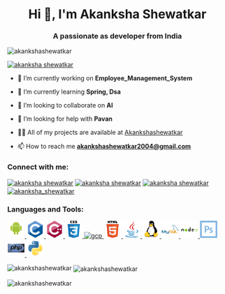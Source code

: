 <h1 align="center">Hi 👋, I'm Akanksha Shewatkar</h1>
<h3 align="center">A passionate as developer from India</h3>

<p align="left"> <img src="https://komarev.com/ghpvc/?username=akankshashewatkar&label=Profile%20views&color=0e75b6&style=flat" alt="akankshashewatkar" /> </p>

<p align="left"> <a href="https://twitter.com/akanksha shewatkar" target="blank"><img src="https://img.shields.io/twitter/follow/akanksha shewatkar?logo=twitter&style=for-the-badge" alt="akanksha shewatkar" /></a> </p>

- 🔭 I’m currently working on **Employee_Management_System**

- 🌱 I’m currently learning **Spring, Dsa**

- 👯 I’m looking to collaborate on **AI**

- 🤝 I’m looking for help with **Pavan**

- 👨‍💻 All of my projects are available at [Akankshashewatkar](Akankshashewatkar)

- 📫 How to reach me **akankshashewatkar2004@gmail.com**

<h3 align="left">Connect with me:</h3>
<p align="left">
<a href="https://twitter.com/akanksha shewatkar" target="blank"><img align="center" src="https://raw.githubusercontent.com/rahuldkjain/github-profile-readme-generator/master/src/images/icons/Social/twitter.svg" alt="akanksha shewatkar" height="30" width="40" /></a>
<a href="https://linkedin.com/in/akanksha shewatkar" target="blank"><img align="center" src="https://raw.githubusercontent.com/rahuldkjain/github-profile-readme-generator/master/src/images/icons/Social/linked-in-alt.svg" alt="akanksha shewatkar" height="30" width="40" /></a>
<a href="https://fb.com/akanksha shewatkar" target="blank"><img align="center" src="https://raw.githubusercontent.com/rahuldkjain/github-profile-readme-generator/master/src/images/icons/Social/facebook.svg" alt="akanksha shewatkar" height="30" width="40" /></a>
<a href="https://instagram.com/akanksha_shewatkar" target="blank"><img align="center" src="https://raw.githubusercontent.com/rahuldkjain/github-profile-readme-generator/master/src/images/icons/Social/instagram.svg" alt="akanksha_shewatkar" height="30" width="40" /></a>
</p>

<h3 align="left">Languages and Tools:</h3>
<p align="left"> <a href="https://developer.android.com" target="_blank" rel="noreferrer"> <img src="https://raw.githubusercontent.com/devicons/devicon/master/icons/android/android-original-wordmark.svg" alt="android" width="40" height="40"/> </a> <a href="https://www.cprogramming.com/" target="_blank" rel="noreferrer"> <img src="https://raw.githubusercontent.com/devicons/devicon/master/icons/c/c-original.svg" alt="c" width="40" height="40"/> </a> <a href="https://www.w3schools.com/cpp/" target="_blank" rel="noreferrer"> <img src="https://raw.githubusercontent.com/devicons/devicon/master/icons/cplusplus/cplusplus-original.svg" alt="cplusplus" width="40" height="40"/> </a> <a href="https://www.w3schools.com/css/" target="_blank" rel="noreferrer"> <img src="https://raw.githubusercontent.com/devicons/devicon/master/icons/css3/css3-original-wordmark.svg" alt="css3" width="40" height="40"/> </a> <a href="https://cloud.google.com" target="_blank" rel="noreferrer"> <img src="https://www.vectorlogo.zone/logos/google_cloud/google_cloud-icon.svg" alt="gcp" width="40" height="40"/> </a> <a href="https://www.w3.org/html/" target="_blank" rel="noreferrer"> <img src="https://raw.githubusercontent.com/devicons/devicon/master/icons/html5/html5-original-wordmark.svg" alt="html5" width="40" height="40"/> </a> <a href="https://www.java.com" target="_blank" rel="noreferrer"> <img src="https://raw.githubusercontent.com/devicons/devicon/master/icons/java/java-original.svg" alt="java" width="40" height="40"/> </a> <a href="https://www.linux.org/" target="_blank" rel="noreferrer"> <img src="https://raw.githubusercontent.com/devicons/devicon/master/icons/linux/linux-original.svg" alt="linux" width="40" height="40"/> </a> <a href="https://www.mysql.com/" target="_blank" rel="noreferrer"> <img src="https://raw.githubusercontent.com/devicons/devicon/master/icons/mysql/mysql-original-wordmark.svg" alt="mysql" width="40" height="40"/> </a> <a href="https://nodejs.org" target="_blank" rel="noreferrer"> <img src="https://raw.githubusercontent.com/devicons/devicon/master/icons/nodejs/nodejs-original-wordmark.svg" alt="nodejs" width="40" height="40"/> </a> <a href="https://www.photoshop.com/en" target="_blank" rel="noreferrer"> <img src="https://raw.githubusercontent.com/devicons/devicon/master/icons/photoshop/photoshop-line.svg" alt="photoshop" width="40" height="40"/> </a> <a href="https://www.php.net" target="_blank" rel="noreferrer"> <img src="https://raw.githubusercontent.com/devicons/devicon/master/icons/php/php-original.svg" alt="php" width="40" height="40"/> </a> <a href="https://www.python.org" target="_blank" rel="noreferrer"> <img src="https://raw.githubusercontent.com/devicons/devicon/master/icons/python/python-original.svg" alt="python" width="40" height="40"/> </a> </p>

<p><img align="left" src="https://github-readme-stats.vercel.app/api/top-langs?username=akankshashewatkar&show_icons=true&locale=en&layout=compact" alt="akankshashewatkar" /></p>

<p>&nbsp;<img align="center" src="https://github-readme-stats.vercel.app/api?username=akankshashewatkar&show_icons=true&locale=en" alt="akankshashewatkar" /></p>

<p><img align="center" src="https://github-readme-streak-stats.herokuapp.com/?user=akankshashewatkar&" alt="akankshashewatkar" /></p>
